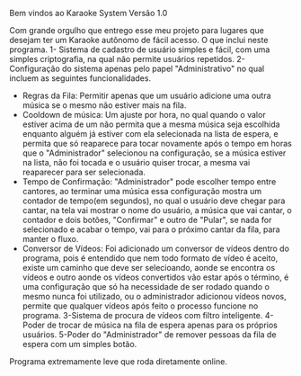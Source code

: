 Bem vindos ao Karaoke System Versão 1.0

Com grande orgulho que entrego esse meu projeto para lugares que desejam ter um Karaoke autônomo de fácil acesso.
O que inclui neste programa.
1- Sistema de cadastro de usuário simples e fácil, com uma simples criptografia, na qual não permite usuários repetidos.
2- Configuração do sistema apenas pelo papel "Administrativo" no qual incluem as seguintes funcionalidades.
- Regras da Fila: Permitir apenas que um usuário adicione uma outra música se o mesmo não estiver mais na fila.
- Cooldown de música: Um ajuste por hora, no qual quando o valor estiver acima de um não permita que a mesma música seja escolhida enquanto alguém já estiver com ela selecionada
na lista de espera, e permita que só reaparece para tocar novamente após o tempo em horas que o "Administrador" selecionou na configuração, se a música estiver na lista, não foi
tocada e o usuário quiser trocar, a mesma vai reaparecer para ser selecionada.
- Tempo de Confirmação: "Administrador" pode escolher tempo entre cantores, ao terminar uma música essa configuração mostra um contador de tempo(em segundos), no qual o usuário
deve chegar para cantar, na tela vai mostrar o nome do usuário, a música que vai cantar, o contador e dois botões, "Confirmar" e outro de "Pular", se nada for selecionado e acabar
o tempo, vai para o próximo cantar da fila, para manter o fluxo.
- Conversor de Vídeos: Foi adicionado um conversor de vídeos dentro do programa, pois é entendido que nem todo formato de vídeo é aceito, existe um caminho que deve ser selecioando,
aonde se encontra os vídeos e outro aonde os vídeos convertidos vão estar após o término, é uma configuração que só ha necessidade de ser rodado quando o mesmo nunca foi utilizado,
ou o administrador adicionou vídeos novos, permite que qualquer vídeos após feito o processo funcione no programa.
3-Sistema de procura de vídeos com filtro inteligente.
4-Poder de trocar de música na fila de espera apenas para os próprios usuários.
5-Poder do "Administrador" de remover pessoas da fila de espera com um simples botão.

Programa extremamente leve que roda diretamente online.
